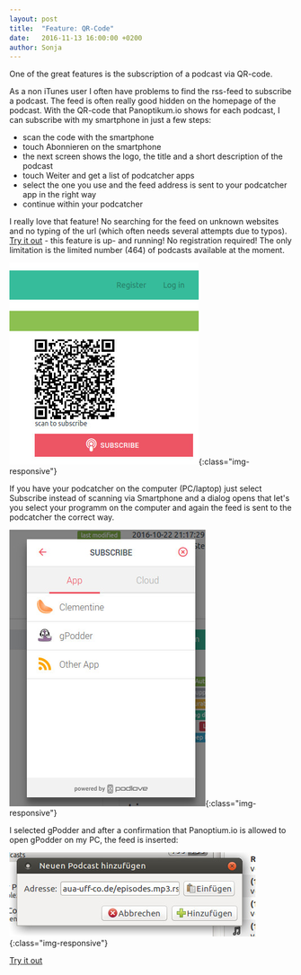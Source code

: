 ```yaml
---
layout: post
title:  "Feature: QR-Code"
date:   2016-11-13 16:00:00 +0200
author: Sonja
---
```


One of the great features is the subscription of a podcast via QR-code.

As a non iTunes user I often have problems to find the rss-feed to subscribe a podcast. The feed is often really good hidden on the homepage of the podcast. With the QR-code that Panoptikum.io shows for each podcast, I can subscribe with my smartphone in just a few steps:
* scan the code with the smartphone
* touch Abonnieren on the smartphone
* the next screen shows the logo, the title and a short description of the podcast
* touch Weiter and get a list of podcatcher apps
* select the one you use and the feed address is sent to your podcatcher app in the right way
* continue within your podcatcher

I really love that feature! No searching for the feed on unknown websites and no typing of the url (which often needs several attempts due to typos).
[Try it out](https://panoptikum.io) - this feature is up- and running! No registration required! The only limitation is the limited number (464) of podcasts available at the moment.

![QR-Code](/img/qrcode.jpg){:class="img-responsive"}

If you have your podcatcher on the computer (PC/laptop) just select Subscribe instead of scanning via Smartphone and a dialog opens that let's you select your programm on the computer and again the feed is sent to the podcatcher the correct way.

![Subscribe](/img/subscribe.jpg){:class="img-responsive"}

I selected gPodder and after a confirmation that Panoptium.io is allowed to open gPodder on my PC, the feed is inserted:

![gpodder](/img/gpodder.jpg){:class="img-responsive"}

[Try it out](https://panoptikum.io)
